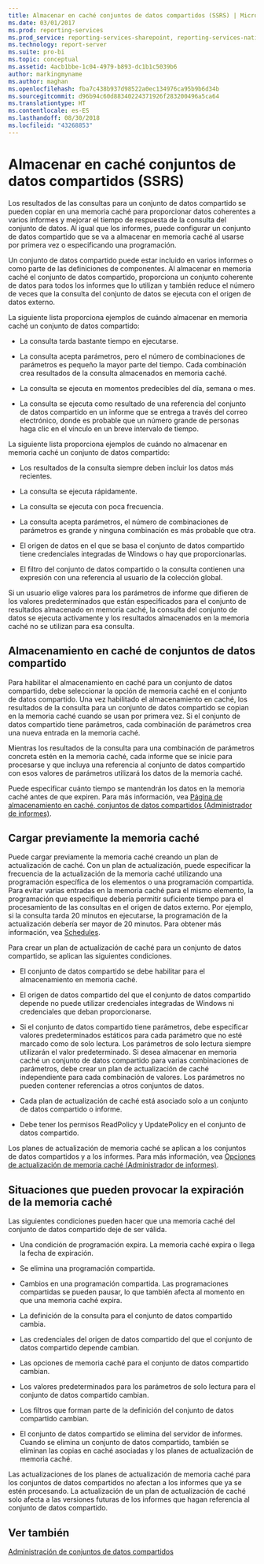 ```yaml
---
title: Almacenar en caché conjuntos de datos compartidos (SSRS) | Microsoft Docs
ms.date: 03/01/2017
ms.prod: reporting-services
ms.prod_service: reporting-services-sharepoint, reporting-services-native
ms.technology: report-server
ms.suite: pro-bi
ms.topic: conceptual
ms.assetid: 4acb1bbe-1c04-4979-b893-dc1b1c5039b6
author: markingmyname
ms.author: maghan
ms.openlocfilehash: fba7c438b937d98522a0ec134976ca95b9b6d34b
ms.sourcegitcommit: d96b94c60d88340224371926f283200496a5ca64
ms.translationtype: HT
ms.contentlocale: es-ES
ms.lasthandoff: 08/30/2018
ms.locfileid: "43268853"
---
```

# <a name="cache-shared-datasets-ssrs"></a>Almacenar en caché conjuntos de datos compartidos (SSRS)
  Los resultados de las consultas para un conjunto de datos compartido se pueden copiar en una memoria caché para proporcionar datos coherentes a varios informes y mejorar el tiempo de respuesta de la consulta del conjunto de datos. Al igual que los informes, puede configurar un conjunto de datos compartido que se va a almacenar en memoria caché al usarse por primera vez o especificando una programación.  
  
 Un conjunto de datos compartido puede estar incluido en varios informes o como parte de las definiciones de componentes. Al almacenar en memoria caché el conjunto de datos compartido, proporciona un conjunto coherente de datos para todos los informes que lo utilizan y también reduce el número de veces que la consulta del conjunto de datos se ejecuta con el origen de datos externo.  
  
 La siguiente lista proporciona ejemplos de cuándo almacenar en memoria caché un conjunto de datos compartido:  
  
-   La consulta tarda bastante tiempo en ejecutarse.  
  
-   La consulta acepta parámetros, pero el número de combinaciones de parámetros es pequeño la mayor parte del tiempo. Cada combinación crea resultados de la consulta almacenados en memoria caché.  
  
-   La consulta se ejecuta en momentos predecibles del día, semana o mes.  
  
-   La consulta se ejecuta como resultado de una referencia del conjunto de datos compartido en un informe que se entrega a través del correo electrónico, donde es probable que un número grande de personas haga clic en el vínculo en un breve intervalo de tiempo.  
  
 La siguiente lista proporciona ejemplos de cuándo no almacenar en memoria caché un conjunto de datos compartido:  
  
-   Los resultados de la consulta siempre deben incluir los datos más recientes.  
  
-   La consulta se ejecuta rápidamente.  
  
-   La consulta se ejecuta con poca frecuencia.  
  
-   La consulta acepta parámetros, el número de combinaciones de parámetros es grande y ninguna combinación es más probable que otra.  
  
-   El origen de datos en el que se basa el conjunto de datos compartido tiene credenciales integradas de Windows o hay que proporcionarlas.  
  
-   El filtro del conjunto de datos compartido o la consulta contienen una expresión con una referencia al usuario de la colección global.  
  
 Si un usuario elige valores para los parámetros de informe que difieren de los valores predeterminados que están especificados para el conjunto de resultados almacenado en memoria caché, la consulta del conjunto de datos se ejecuta activamente y los resultados almacenados en la memoria caché no se utilizan para esa consulta.  
  
## <a name="caching-shared-datasets"></a>Almacenamiento en caché de conjuntos de datos compartido  
 Para habilitar el almacenamiento en caché para un conjunto de datos compartido, debe seleccionar la opción de memoria caché en el conjunto de datos compartido. Una vez habilitado el almacenamiento en caché, los resultados de la consulta para un conjunto de datos compartido se copian en la memoria caché cuando se usan por primera vez. Si el conjunto de datos compartido tiene parámetros, cada combinación de parámetros crea una nueva entrada en la memoria caché.  
  
 Mientras los resultados de la consulta para una combinación de parámetros concreta estén en la memoria caché, cada informe que se inicie para procesarse y que incluya una referencia al conjunto de datos compartido con esos valores de parámetros utilizará los datos de la memoria caché.  
  
 Puede especificar cuánto tiempo se mantendrán los datos en la memoria caché antes de que expiren. Para más información, vea [Página de almacenamiento en caché, conjuntos de datos compartidos &#40;Administrador de informes&#41;](http://msdn.microsoft.com/library/eac372e9-d2a1-48a8-bbe5-09d101df16ea).  
  
## <a name="preloading-the-cache"></a>Cargar previamente la memoria caché  
 Puede cargar previamente la memoria caché creando un plan de actualización de caché. Con un plan de actualización, puede especificar la frecuencia de la actualización de la memoria caché utilizando una programación específica de los elementos o una programación compartida. Para evitar varias entradas en la memoria caché para el mismo elemento, la programación que especifique debería permitir suficiente tiempo para el procesamiento de las consultas en el origen de datos externo. Por ejemplo, si la consulta tarda 20 minutos en ejecutarse, la programación de la actualización debería ser mayor de 20 minutos. Para obtener más información, vea [Schedules](../../reporting-services/subscriptions/schedules.md).  
  
 Para crear un plan de actualización de caché para un conjunto de datos compartido, se aplican las siguientes condiciones.  
  
-   El conjunto de datos compartido se debe habilitar para el almacenamiento en memoria caché.  
  
-   El origen de datos compartido del que el conjunto de datos compartido depende no puede utilizar credenciales integradas de Windows ni credenciales que deban proporcionarse.  
  
-   Si el conjunto de datos compartido tiene parámetros, debe especificar valores predeterminados estáticos para cada parámetro que no esté marcado como de solo lectura. Los parámetros de solo lectura siempre utilizarán el valor predeterminado. Si desea almacenar en memoria caché un conjunto de datos compartido para varias combinaciones de parámetros, debe crear un plan de actualización de caché independiente para cada combinación de valores. Los parámetros no pueden contener referencias a otros conjuntos de datos.  
  
-   Cada plan de actualización de caché está asociado solo a un conjunto de datos compartido o informe.  
  
-   Debe tener los permisos ReadPolicy y UpdatePolicy en el conjunto de datos compartido.  
  
 Los planes de actualización de memoria caché se aplican a los conjuntos de datos compartidos y a los informes. Para más información, vea [Opciones de actualización de memoria caché &#40;Administrador de informes&#41;](http://msdn.microsoft.com/library/227da40c-6bd2-48ec-aa9c-50ce6c1ca3a6).  
  
## <a name="conditions-that-cause-cache-expiration"></a>Situaciones que pueden provocar la expiración de la memoria caché  
 Las siguientes condiciones pueden hacer que una memoria caché del conjunto de datos compartido deje de ser válida.  
  
-   Una condición de programación expira. La memoria caché expira o llega la fecha de expiración.  
  
-   Se elimina una programación compartida.  
  
-   Cambios en una programación compartida. Las programaciones compartidas se pueden pausar, lo que también afecta al momento en que una memoria caché expira.  
  
-   La definición de la consulta para el conjunto de datos compartido cambia.  
  
-   Las credenciales del origen de datos compartido del que el conjunto de datos compartido depende cambian.  
  
-   Las opciones de memoria caché para el conjunto de datos compartido cambian.  
  
-   Los valores predeterminados para los parámetros de solo lectura para el conjunto de datos compartido cambian.  
  
-   Los filtros que forman parte de la definición del conjunto de datos compartido cambian.  
  
-   El conjunto de datos compartido se elimina del servidor de informes. Cuando se elimina un conjunto de datos compartido, también se eliminan las copias en caché asociadas y los planes de actualización de memoria caché.  
  
 Las actualizaciones de los planes de actualización de memoria caché para los conjuntos de datos compartidos no afectan a los informes que ya se estén procesando. La actualización de un plan de actualización de caché solo afecta a las versiones futuras de los informes que hagan referencia al conjunto de datos compartido.  
  
## <a name="see-also"></a>Ver también  
 [Administración de conjuntos de datos compartidos](../../reporting-services/report-data/manage-shared-datasets.md)  
  
  
